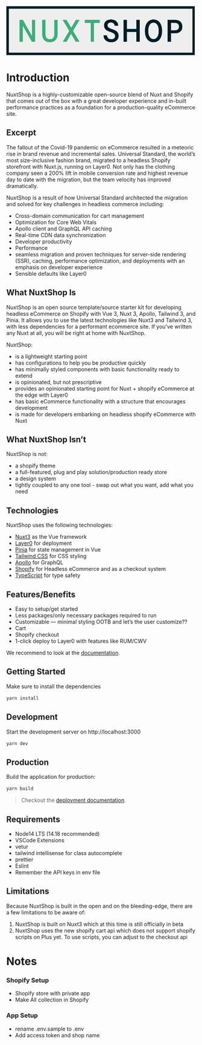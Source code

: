 <div align="center">
<img src="NuxtShop_logo.png" alt="NuxtShop"/>
</div>

# Introduction

NuxtShop is a highly-customizable open-source blend of Nuxt and Shopify that comes out of the box
with a great developer experience and in-built performance practices as a foundation for a production-quality
eCommerce site.

## Excerpt

The fallout of the Covid-19 pandemic on eCommerce resulted in a meteoric rise in brand revenue and incremental sales. Universal Standard, the world’s most size-inclusive fashion brand, migrated to a headless Shopify storefront with Nuxt.js, running on Layer0. Not only has the clothing company seen a 200% lift in mobile conversion rate and highest revenue day to date with the migration, but the team velocity has improved dramatically.

NuxtShop is a result of how Universal Standard architected the migration and solved for key challenges in headless commerce including:

- Cross-domain communication for cart management
- Optimization for Core Web Vitals
- Apollo client and GraphQL API caching
- Real-time CDN data synchronization
- Developer productivity
- Performance
- seamless migration and proven techniques for server-side rendering (SSR), caching, performance optimization, and deployments with an emphasis on developer experience
- Sensible defaults like Layer0

## What NuxtShop Is

NuxtShop is an open source template/source starter kit for developing headless eCommerce on Shopify with Vue 3, Nuxt 3, Apollo, Tailwind 3, and Pinia. It allows you to use the latest technologies like Nuxt3 and Tailwind 3, with less dependencies for a performant ecommerce site. If you’ve written any Nuxt at all, you will be right at home with NuxtShop.

NuxtShop:

- is a lightweight starting point
- has configurations to help you be productive quickly
- has minimally styled components with basic functionality ready to extend
- is opinionated, but not prescriptive
- provides an opinionated starting point for Nuxt + shopify eCommerce at the edge with Layer0
- has basic eCommerce functionality with a structure that encourages development
- is made for developers embarking on headless shopify eCommerce with Nuxt

## What NuxtShop Isn’t

NuxtShop is not:

- a shopify theme
- a full-featured, plug and play solution/production ready store
- a design system
- tightly coupled to any one tool - swap out what you want, add what you need

## Technologies

NuxtShop uses the following technologies:

- [Nuxt3](https://v3.nuxtjs.org) as the Vue framework
- [Layer0](https://www.layer0.co) for deployment
- [Pinia](https://pinia.vuejs.org/) for state management in Vue
- [Tailwind CSS](https://tailwindcss.com) for CSS styling
- [Apollo](https://www.apollographql.com) for GraphQL
- [Shopify](https://www.shopify.com/online) for Headless eCommerce and as a checkout system
- [TypeScript](https://www.typescriptlang.org) for type safety

## Features/Benefits

- Easy to setup/get started
- Less packages/only necessary packages required to run
- Customizable — minimal styling OOTB and let’s the user customize??
- Cart
- Shopify checkout
- 1-click deploy to Layer0 with features like RUM/CWV

We recommend to look at the [documentation](https://v3.nuxtjs.org).

## Getting Started

Make sure to install the dependencies

```bash
yarn install
```

## Development

Start the development server on http://localhost:3000

```bash
yarn dev
```

## Production

Build the application for production:

```bash
yarn build
```

> Checkout the [deployment documentation](https://v3.nuxtjs.org/docs/deployment).

## Requirements

- Node14 LTS (14.18 recommended)
- VSCode Extensions
- vetur
- tailwind intellisense for class autocomplete
- prettier
- Eslint
- Remember the API keys in env file

## Limitations

Because NuxtShop is built in the open and on the bleeding-edge, there are a few limitations to be aware of:

1. NuxtShop is built on Nuxt3 which at this time is still officially in beta
2. NuxtShop uses the new shopify cart api which does not support shopify scripts on Plus yet. To use scripts, you can adjust to the checkout api

# Notes

### Shopify Setup

- Shopify store with private app
- Make All collection in Shopify

### App Setup

- rename .env.sample to .env
- Add access token and shop name
